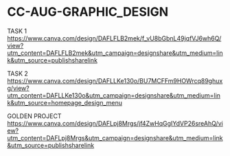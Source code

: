 # CC-AUG-GRAPHIC_DESIGN
TASK 1
https://www.canva.com/design/DAFLFLB2mek/f_vU8bGbnL49jqfVJ6wh6Q/view?utm_content=DAFLFLB2mek&utm_campaign=designshare&utm_medium=link&utm_source=publishsharelink

TASK 2
https://www.canva.com/design/DAFLLKe130o/BU7MCFFm9HOWrcq89ghuxg/view?utm_content=DAFLLKe130o&utm_campaign=designshare&utm_medium=link&utm_source=homepage_design_menu 

GOLDEN PROJECT
https://www.canva.com/design/DAFLpj8Mrgs/jf4ZwHqGgIYdVP26sreAhQ/view?utm_content=DAFLpj8Mrgs&utm_campaign=designshare&utm_medium=link&utm_source=publishsharelink
